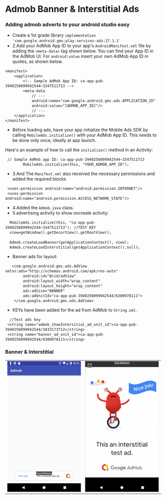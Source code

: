 # Admob Banner & Interstitial Ads

### Adding admob adverts to your android studio easy

* Create a 1st grade library
``
implementation 'com.google.android.gms:play-services-ads:17.1.1'
``
* 2.Add your AdMob App ID to your app's ``AndroidManifest.xml`` file by adding the ``<meta-data>`` tag shown below. You can find your App ID in the AdMob UI. For ``android:value`` insert your own AdMob App ID in quotes, as shown below.
```
<manifest>
    <application>
        <!-- Sample AdMob App ID: ca-app-pub-3940256099942544~3347511713 -->
        <meta-data
            // ---
            android:name="com.google.android.gms.ads.APPLICATION_ID"
            android:value="[ADMOB_APP_ID]"/>
            // ---
    </application>
</manifest>
```
* Before loading ads, have your app initialize the Mobile Ads SDK by calling ``MobileAds.initialize()`` with your AdMob App ID. This needs to be done only once, ideally at app launch.

Here's an example of how to call the ``initialize()`` method in an Activity:
```
 // Sample AdMob app ID: ca-app-pub-3940256099942544~3347511713
        MobileAds.initialize(this, "YOUR_ADMOB_APP_ID");
```
* 3.And The ``Manifest.xml`` also received the necessary permissions and added the required blocks
```
 <uses-permission android:name="android.permission.INTERNET"/>
 <uses-permission android:name="android.permission.ACCESS_NETWORK_STATE"/>
```
* 4.Added the ``Admob.java`` class.
* 5.advertising activity to show oncreate activity:
```
  MobileAds.initialize(this, "ca-app-pub-3940256099942544~3347511713"); //TEST KEY
  view=getWindow().getDecorView().getRootView();

  Admob.createLoadBanner(getApplicationContext(), view);
  Admob.createLoadInterstitial(getApplicationContext(),null);
```
* Banner ads for layout:
```
   <com.google.android.gms.ads.AdView xmlns:ads="http://schemas.android.com/apk/res-auto"
        android:id="@+id/adView"
        android:layout_width="wrap_content"
        android:layout_height="wrap_content"
        ads:adSize="BANNER"
        ads:adUnitId="ca-app-pub-3940256099942544/6300978111">
    </com.google.android.gms.ads.AdView>
```
* KEYs have been added for the ad from AdMob to ``String.xml``.
```
  //Test ads key
 <string name="admob_showIntersitial_ad_unit_id">ca-app-pub-3940256099942544/1033173712</string>
 <string name="banner_ad_unit_id">ca-app-pub-3940256099942544/6300978111</string>
```

<h3> Banner & Interstitial </h3>
<table>
  <tr>
    <td><img src="screenshot/Screenshot_1543437239.png" width=300 alt="Bitcoin"></td>
    <td><img src="screenshot/Screenshot_1543437233.png"width=300 alt="Bitcoin QR code" width="300px"></td>
  </tr>
</table>
